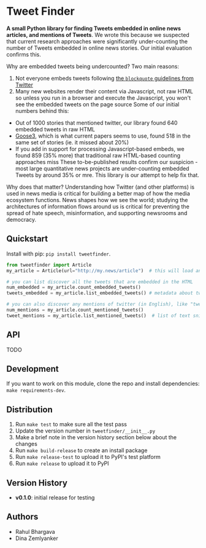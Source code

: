 Tweet Finder
============

**A small Python library for finding Tweets embedded in online news articles, and mentions of Tweets**. We wrote this
because we suspected that current research approaches were significantly under-counting the number of Tweets embedded 
in online news stories. Our initial evaluation confirms this.

Why are embedded tweets being undercounted? Two main reasons:
 1. Not everyone embeds tweets following [the `blockquote` guidelines from Twitter](https://help.twitter.com/en/using-twitter/how-to-embed-a-tweet) 
 2. Many new websites render their content via Javascript, not raw HTML so unless you run in a browser and execute the 
    Javascript, you won't see the embedded tweets on the page source 
Some of our initial numbers behind this:  
 * Out of 1000 stories that mentioned twitter, our library found 640 embedded tweets in raw HTML
 * [Goose3](https://goose3.readthedocs.io/en/latest/), which is what current papers seems to use, found 518 in the same
   set of stories (ie. it missed about 20%)
 * If you add in support for processing Javascript-based embeds, we found 859 (35% more) that traditional raw HTML-based
   counting approaches miss 
These to-be-published results confirm our suspicion - most large quantitative news projects are under-counting 
embedded Tweets by around 35% or mre. This library is our attempt to help fix that.

Why does that matter? Understanding how Twitter (and other platforms) is used in news media is critical for building
a better map of how the media ecosystem functions. News shapes how we see the world; studying the architectures of 
information flows around us is critical for preventing the spread of hate speech, misinformation, and supporting
newsrooms and democracy. 


Quickstart
----------

Install with pip: `pip install tweetfinder`.

```python
from tweetfinder import Article
my_article = Article(url="http://my.news/article")  # this will load and parse the article

# you can list discover all the tweets that are embedded in the HTML 
num_embedded = my_article.count_embedded_tweets()
tweets_embedded = my_article.list_embedded_tweets() # metadata about tweets that are embedded

# you can also discover any mentions of twitter (in English), like "tweeted that" or "in a retweet"
num_mentions = my_article.count_mentioned_tweets()
tweet_mentions = my_article.list_mentioned_tweets()  # list of text snippets that mention a tweet 
```


API
---

TODO


Development
-----------

If you want to work on this module, clone the repo and install dependencies: `make requirements-dev`.

## Distribution

1. Run `make test` to make sure all the test pass
2. Update the version number in `tweetfinder/__init__.py`
3. Make a brief note in the version history section below about the changes
4. Run `make build-release` to create an install package
5. Run `make release-test` to upload it to PyPI's test platform
6. Run `make release` to upload it to PyPI


Version History
---------------

* __v0.1.0__: initial release for testing


Authors
-------

 * Rahul Bhargava
 * Dina Zemlyanker

